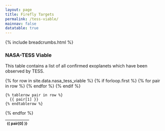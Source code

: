 ```yaml
---
layout: page
title: Firefly Targets
permalink: /tess-viable/
mainnav: false
datatable: true
---
```

{% include breadcrumbs.html %}

<script>
$(document).ready(function(){
    $('table.display').DataTable( {
        paging: true,
        stateSave: true,
        searching: true,
        dom: 'Bfrtip',
        buttons: [
           'copy', 'csv', 'excel',
        ],
        scrollX: 5,
        pageLength : 25,
    }
        );
    });
</script>

### NASA-TESS Viable

This table contains a list of all confirmed exoplanets which have been observed by TESS.

<table class="display" style="font-size:12px;">
  {% for row in site.data.nasa_tess_viable %}
    {% if forloop.first %}
    <thead>
    <tr>
      {% for pair in row %}
        <th>{{ pair[0] }}</th>
      {% endfor %}
    </tr>
    </thead>
    {% endif %}

    {% tablerow pair in row %}
      {{ pair[1] }}
    {% endtablerow %}
  {% endfor %}
</table>
